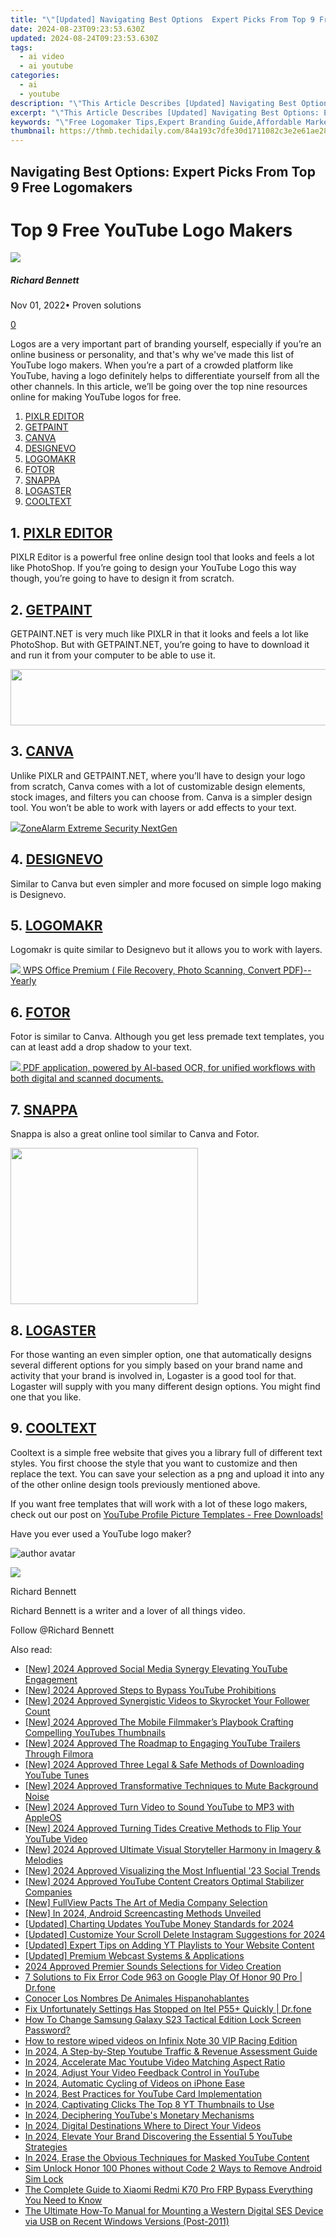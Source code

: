 ```yaml
---
title: "\"[Updated] Navigating Best Options  Expert Picks From Top 9 Free Logomakers for 2024\""
date: 2024-08-23T09:23:53.630Z
updated: 2024-08-24T09:23:53.630Z
tags:
  - ai video
  - ai youtube
categories:
  - ai
  - youtube
description: "\"This Article Describes [Updated] Navigating Best Options: Expert Picks From Top 9 Free Logomakers for 2024\""
excerpt: "\"This Article Describes [Updated] Navigating Best Options: Expert Picks From Top 9 Free Logomakers for 2024\""
keywords: "\"Free Logomaker Tips,Expert Branding Guide,Affordable Marker Designs,Professional Logo Services,Cost-Effective Logo Creation,Top Logo Makers Selection,Optimal Logo Solutions\""
thumbnail: https://thmb.techidaily.com/84a193c7dfe30d1711082c3e2e61ae28fba386e229daa9e6bb79214392acb3f8.jpg
---
```


## Navigating Best Options: Expert Picks From Top 9 Free Logomakers

# Top 9 Free YouTube Logo Makers

![](https://images.wondershare.com/filmora/article-images/richard-bennett.jpg)

##### Richard Bennett

 Nov 01, 2022• Proven solutions

[0](#commentsBoxSeoTemplate)

Logos are a very important part of branding yourself, especially if you’re an online business or personality, and that's why we've made this list of YouTube logo makers. When you’re a part of a crowded platform like YouTube, having a logo definitely helps to differentiate yourself from all the other channels. In this article, we’ll be going over the top nine resources online for making YouTube logos for free.

1. [PIXLR EDITOR](#pixlr)
2. [GETPAINT](#getpaint)
3. [CANVA](#canva)
4. [DESIGNEVO](#designevo)
5. [LOGOMAKR](#logomakr)
6. [FOTOR](#fotor)
7. [SNAPPA](#snappa)
8. [LOGASTER](#logaster)
9. [COOLTEXT](#cooltext)

## 1\. [PIXLR EDITOR](https://pixlr.com/editor/)

PIXLR Editor is a powerful free online design tool that looks and feels a lot like PhotoShop. If you’re going to design your YouTube Logo this way though, you’re going to have to design it from scratch.

## 2\. [GETPAINT](https://www.getpaint.net/)

GETPAINT.NET is very much like PIXLR in that it looks and feels a lot like PhotoShop. But with GETPAINT.NET, you’re going to have to download it and run it from your computer to be able to use it.

<!-- affiliate ads begin -->
<a href="https://newchic.sjv.io/c/5597632/1659704/14420" target="_top" id="1659704"><img src="//a.impactradius-go.com/display-ad/14420-1659704" border="0" alt="" width="728" height="90"/></a><img height="0" width="0" src="https://imp.pxf.io/i/5597632/1659704/14420" style="position:absolute;visibility:hidden;" border="0" />
<!-- affiliate ads end -->
## 3\. [CANVA](https://www.canva.com/)

Unlike PIXLR and GETPAINT.NET, where you’ll have to design your logo from scratch, Canva comes with a lot of customizable design elements, stock images, and filters you can choose from. Canva is a simpler design tool. You won’t be able to work with layers or add effects to your text.

<!-- affiliate ads begin -->
<a href="https://estore.zonealarm.com/order/checkout.php?PRODS=36245101&QTY=1&AFFILIATE=108875&CART=1"><img src="https://sc1.checkpoint.com/sc1/za/images/boxes/zang_box_trust.png" border="0">ZoneAlarm Extreme Security NextGen</a>
<!-- affiliate ads end -->
## 4\. [DESIGNEVO](https://www.designevo.com/)

Similar to Canva but even simpler and more focused on simple logo making is Designevo.

## 5\. [LOGOMAKR](https://logomakr.com/)

Logomakr is quite similar to Designevo but it allows you to work with layers.

<!-- affiliate ads begin -->
<a href="https://secure.2checkout.com/order/checkout.php?PRODS=38729081&QTY=1&AFFILIATE=108875&CART=1"><img src="https://website-prod.cache.wpscdn.com/img/wps-spreadsheet-free-excel-editor-online-offline-1x.93e269d.png" border="0">
WPS Office Premium ( File Recovery, Photo Scanning, Convert PDF)--Yearly</a>
<!-- affiliate ads end -->
## 6\. [FOTOR](https://www.fotor.com/)

Fotor is similar to Canva. Although you get less premade text templates, you can at least add a drop shadow to your text.

<!-- affiliate ads begin -->
<a href="https://checkout.abbyy.com/order/checkout.php?PRODS=39254762&QTY=1&AFFILIATE=108875&CART=1"> <img src="https://secure.avangate.com/images/merchant/0e5fb5c76fca16adbee503c9aff393cd/products/11_FR-Badges-NEW-FR-Standard-16-WIN-200.png" border="0"> PDF application, powered by AI-based OCR, for unified workflows with both digital and scanned documents. </a>
<!-- affiliate ads end -->
## 7\. [SNAPPA](https://snappa.com/)

Snappa is also a great online tool similar to Canva and Fotor.

<!-- affiliate ads begin -->
<a href="https://homestyler.sjv.io/c/5597632/2044747/22993" target="_top" id="2044747"><img src="//a.impactradius-go.com/display-ad/22993-2044747" border="0" alt="" width="300" height="250"/></a><img height="0" width="0" src="https://imp.pxf.io/i/5597632/2044747/22993" style="position:absolute;visibility:hidden;" border="0" />
<!-- affiliate ads end -->
## 8\. [LOGASTER](https://www.logaster.com/)

For those wanting an even simpler option, one that automatically designs several different options for you simply based on your brand name and activity that your brand is involved in, Logaster is a good tool for that. Logaster will supply with you many different design options. You might find one that you like.

## 9\. [COOLTEXT](https://cooltext.com/)

Cooltext is a simple free website that gives you a library full of different text styles. You first choose the style that you want to customize and then replace the text. You can save your selection as a png and upload it into any of the other online design tools previously mentioned above.

If you want free templates that will work with a lot of these logo makers, check out our post on [YouTube Profile Picture Templates - Free Downloads!](https://www.filmora.io/community-blog/youtube-profile-picture-templates-%E2%80%93-free-downloads%21-310.html)

Have you ever used a YouTube logo maker?

![author avatar](https://images.wondershare.com/filmora/article-images/richard-bennett.jpg)

<!-- affiliate ads begin -->
<a href="https://secure.2checkout.com/order/checkout.php?PRODS=3727260&QTY=1&AFFILIATE=108875&CART=1"><img src="http://www.aiseesoft.com/avangate/30p/banner.jpg" border="0"></a>
<!-- affiliate ads end -->
Richard Bennett

Richard Bennett is a writer and a lover of all things video.

Follow @Richard Bennett


<ins class="adsbygoogle"
     style="display:block"
     data-ad-format="autorelaxed"
     data-ad-client="ca-pub-7571918770474297"
     data-ad-slot="1223367746"></ins>



<ins class="adsbygoogle"
     style="display:block"
     data-ad-client="ca-pub-7571918770474297"
     data-ad-slot="8358498916"
     data-ad-format="auto"
     data-full-width-responsive="true"></ins>

<span class="atpl-alsoreadstyle">Also read:</span>
<div><ul>
<li><a href="https://youtube-blog.techidaily.com/024-approved-social-media-synergy-elevating-youtube-engagement/"><u>[New] 2024 Approved  Social Media Synergy  Elevating YouTube Engagement</u></a></li>
<li><a href="https://youtube-blog.techidaily.com/024-approved-steps-to-bypass-youtube-prohibitions/"><u>[New] 2024 Approved  Steps to Bypass YouTube Prohibitions</u></a></li>
<li><a href="https://youtube-blog.techidaily.com/024-approved-synergistic-videos-to-skyrocket-your-follower-count/"><u>[New] 2024 Approved  Synergistic Videos to Skyrocket Your Follower Count</u></a></li>
<li><a href="https://youtube-blog.techidaily.com/024-approved-the-mobile-filmmakers-playbook-crafting-compelling-youtubes-thumbnails/"><u>[New] 2024 Approved  The Mobile Filmmaker’s Playbook  Crafting Compelling YouTubes Thumbnails</u></a></li>
<li><a href="https://youtube-blog.techidaily.com/024-approved-the-roadmap-to-engaging-youtube-trailers-through-filmora/"><u>[New] 2024 Approved  The Roadmap to Engaging YouTube Trailers Through Filmora</u></a></li>
<li><a href="https://youtube-blog.techidaily.com/024-approved-three-legal-and-safe-methods-of-downloading-youtube-tunes/"><u>[New] 2024 Approved  Three Legal & Safe Methods of Downloading YouTube Tunes</u></a></li>
<li><a href="https://youtube-blog.techidaily.com/024-approved-transformative-techniques-to-mute-background-noise/"><u>[New] 2024 Approved  Transformative Techniques to Mute Background Noise</u></a></li>
<li><a href="https://youtube-blog.techidaily.com/024-approved-turn-video-to-sound-youtube-to-mp3-with-appleos/"><u>[New] 2024 Approved  Turn Video to Sound  YouTube to MP3 with AppleOS</u></a></li>
<li><a href="https://youtube-blog.techidaily.com/024-approved-turning-tides-creative-methods-to-flip-your-youtube-video/"><u>[New] 2024 Approved  Turning Tides  Creative Methods to Flip Your YouTube Video</u></a></li>
<li><a href="https://youtube-blog.techidaily.com/024-approved-ultimate-visual-storyteller-harmony-in-imagery-and-melodies/"><u>[New] 2024 Approved  Ultimate Visual Storyteller  Harmony in Imagery & Melodies</u></a></li>
<li><a href="https://youtube-blog.techidaily.com/024-approved-visualizing-the-most-influential-23-social-trends/"><u>[New] 2024 Approved  Visualizing the Most Influential '23 Social Trends</u></a></li>
<li><a href="https://youtube-blog.techidaily.com/024-approved-youtube-content-creators-optimal-stabilizer-companies/"><u>[New] 2024 Approved  YouTube Content Creators  Optimal Stabilizer Companies</u></a></li>
<li><a href="https://youtube-stream.techidaily.com/new-fullview-pacts-the-art-of-media-company-selection/"><u>[New] FullView Pacts  The Art of Media Company Selection</u></a></li>
<li><a href="https://video-capture.techidaily.com/new-in-2024-android-screencasting-methods-unveiled/"><u>[New] In 2024, Android Screencasting Methods Unveiled</u></a></li>
<li><a href="https://facebook-video-share.techidaily.com/updated-charting-updates-youtube-money-standards-for-2024/"><u>[Updated] Charting Updates  YouTube Money Standards for 2024</u></a></li>
<li><a href="https://instagram-video-files.techidaily.com/updated-customize-your-scroll-delete-instagram-suggestions-for-2024/"><u>[Updated] Customize Your Scroll  Delete Instagram Suggestions for 2024</u></a></li>
<li><a href="https://facebook-record-videos.techidaily.com/updated-expert-tips-on-adding-yt-playlists-to-your-website-content/"><u>[Updated] Expert Tips on Adding YT Playlists to Your Website Content</u></a></li>
<li><a href="https://extra-support.techidaily.com/updated-premium-webcast-systems-and-applications/"><u>[Updated] Premium Webcast Systems & Applications</u></a></li>
<li><a href="https://extra-approaches.techidaily.com/2024-approved-premier-sounds-selections-for-video-creation/"><u>2024 Approved  Premier Sounds Selections for Video Creation</u></a></li>
<li><a href="https://howto.techidaily.com/7-solutions-to-fix-error-code-963-on-google-play-of-honor-90-pro-drfone-by-drfone-fix-android-problems-fix-android-problems/"><u>7 Solutions to Fix Error Code 963 on Google Play Of Honor 90 Pro | Dr.fone</u></a></li>
<li><a href="https://mondly-stories.techidaily.com/conocer-los-nombres-de-animales-hispanohablantes/"><u>Conocer Los Nombres De Animales Hispanohablantes</u></a></li>
<li><a href="https://howto.techidaily.com/fix-unfortunately-settings-has-stopped-on-itel-p55plus-quickly-drfone-by-drfone-fix-android-problems-fix-android-problems/"><u>Fix Unfortunately Settings Has Stopped on Itel P55+ Quickly | Dr.fone</u></a></li>
<li><a href="https://android-unlock.techidaily.com/how-to-change-samsung-galaxy-s23-tactical-edition-lock-screen-password-by-drfone-android/"><u>How To Change Samsung Galaxy S23 Tactical Edition Lock Screen Password?</u></a></li>
<li><a href="https://blog-min.techidaily.com/how-to-restore-wiped-videos-on-infinix-note-30-vip-racing-edition-by-fonelab-android-recover-video/"><u>How to restore wiped videos on Infinix Note 30 VIP Racing Edition</u></a></li>
<li><a href="https://youtube-blog.techidaily.com/24-a-step-by-step-youtube-traffic-and-revenue-assessment-guide/"><u>In 2024, A Step-by-Step Youtube Traffic & Revenue Assessment Guide</u></a></li>
<li><a href="https://youtube-blog.techidaily.com/24-accelerate-mac-youtube-video-matching-aspect-ratio/"><u>In 2024, Accelerate Mac Youtube Video Matching Aspect Ratio</u></a></li>
<li><a href="https://youtube-blog.techidaily.com/24-adjust-your-video-feedback-control-in-youtube/"><u>In 2024, Adjust Your Video Feedback Control in YouTube</u></a></li>
<li><a href="https://youtube-blog.techidaily.com/24-automatic-cycling-of-videos-on-iphone-ease/"><u>In 2024, Automatic Cycling of Videos on iPhone Ease</u></a></li>
<li><a href="https://youtube-blog.techidaily.com/24-best-practices-for-youtube-card-implementation/"><u>In 2024, Best Practices for YouTube Card Implementation</u></a></li>
<li><a href="https://youtube-blog.techidaily.com/24-captivating-clicks-the-top-8-yt-thumbnails-to-use/"><u>In 2024, Captivating Clicks  The Top 8 YT Thumbnails to Use</u></a></li>
<li><a href="https://youtube-blog.techidaily.com/24-deciphering-youtubes-monetary-mechanisms/"><u>In 2024, Deciphering YouTube's Monetary Mechanisms</u></a></li>
<li><a href="https://youtube-blog.techidaily.com/24-digital-destinations-where-to-direct-your-videos/"><u>In 2024, Digital Destinations  Where to Direct Your Videos</u></a></li>
<li><a href="https://youtube-blog.techidaily.com/24-elevate-your-brand-discovering-the-essential-5-youtube-strategies/"><u>In 2024, Elevate Your Brand  Discovering the Essential 5 YouTube Strategies</u></a></li>
<li><a href="https://youtube-blog.techidaily.com/24-erase-the-obvious-techniques-for-masked-youtube-content/"><u>In 2024, Erase the Obvious  Techniques for Masked YouTube Content</u></a></li>
<li><a href="https://sim-unlock.techidaily.com/sim-unlock-honor-100-phones-without-code-2-ways-to-remove-android-sim-lock-by-drfone-android/"><u>Sim Unlock Honor 100 Phones without Code 2 Ways to Remove Android Sim Lock</u></a></li>
<li><a href="https://bypass-frp.techidaily.com/the-complete-guide-to-xiaomi-redmi-k70-pro-frp-bypass-everything-you-need-to-know-by-drfone-android/"><u>The Complete Guide to Xiaomi Redmi K70 Pro FRP Bypass Everything You Need to Know</u></a></li>
<li><a href="https://driver-download.techidaily.com/the-ultimate-how-to-manual-for-mounting-a-western-digital-ses-device-via-usb-on-recent-windows-versions-post-2011/"><u>The Ultimate How-To Manual for Mounting a Western Digital SES Device via USB on Recent Windows Versions (Post-2011)</u></a></li>
</ul></div>
